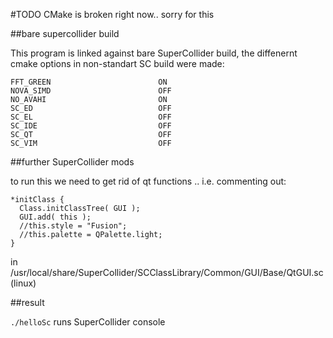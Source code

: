 #TODO
CMake is broken right now.. sorry for this

##bare supercollider build



This program is linked against bare SuperCollider build, the diffenernt cmake options in non-standart SC build were made:

```
FFT_GREEN                        ON
NOVA_SIMD                        OFF
NO_AVAHI                         ON
SC_ED                            OFF
SC_EL                            OFF
SC_IDE                           OFF
SC_QT                            OFF
SC_VIM                           OFF
```

##further SuperCollider mods

to run this we need to get rid of qt functions .. i.e. commenting out:

```
*initClass {
  Class.initClassTree( GUI );
  GUI.add( this );
  //this.style = "Fusion";
  //this.palette = QPalette.light;
}

```

in /usr/local/share/SuperCollider/SCClassLibrary/Common/GUI/Base/QtGUI.sc (linux)


##result

```./helloSc``` runs SuperCollider console
